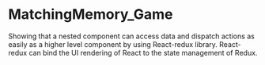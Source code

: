 # MatchingMemory_Game
 Showing that a nested component can access data and dispatch actions as easily as a higher level component by using React-redux library. React-redux can bind the UI rendering of React to the state management of Redux.
